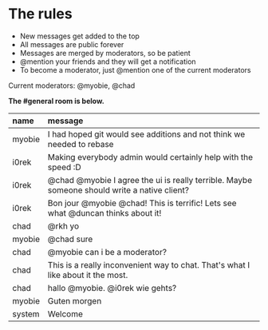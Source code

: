 # The rules

* New messages get added to the top
* All messages are public forever
* Messages are merged by moderators, so be patient
* @mention your friends and they will get a notification
* To become a moderator, just @mention one of the current moderators

Current moderators: @myobie, @chad

**The #general room is below.**

| name | message |
| :--- | :------ |
| myobie | I had hoped git would see additions and not think we needed to rebase |
| i0rek | Making everybody admin would certainly help with the speed :D |
| i0rek | @chad @myobie I agree the ui is really terrible. Maybe someone should write a native client? |
| i0rek | Bon jour @myobie @chad! This is terrific! Lets see what @duncan thinks about it! |
| chad | @rkh yo |
| myobie | @chad sure |
| chad | @myobie can i be a moderator? |
| chad | This is a really inconvenient way to chat. That's what I like about it the most. |
| chad | hallo @myobie.  @i0rek wie gehts? |
| myobie | Guten morgen |
| system | Welcome |
